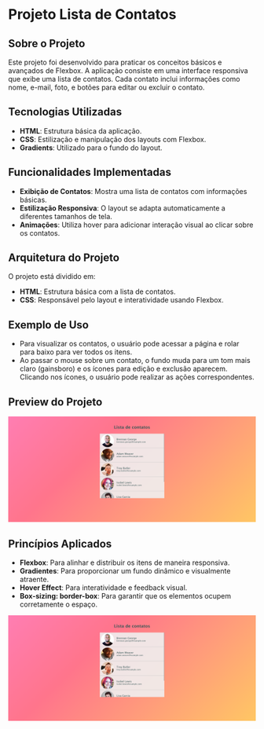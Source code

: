 # Projeto Lista de Contatos

## Sobre o Projeto

Este projeto foi desenvolvido para praticar os conceitos básicos e avançados de Flexbox. A aplicação consiste em uma interface responsiva que exibe uma lista de contatos. Cada contato inclui informações como nome, e-mail, foto, e botões para editar ou excluir o contato.

## Tecnologias Utilizadas

- **HTML**: Estrutura básica da aplicação.
- **CSS**: Estilização e manipulação dos layouts com Flexbox.
- **Gradients**: Utilizado para o fundo do layout.

## Funcionalidades Implementadas

- **Exibição de Contatos**: Mostra uma lista de contatos com informações básicas.
- **Estilização Responsiva**: O layout se adapta automaticamente a diferentes tamanhos de tela.
- **Animações**: Utiliza hover para adicionar interação visual ao clicar sobre os contatos.

## Arquitetura do Projeto

O projeto está dividido em:

- **HTML**: Estrutura básica com a lista de contatos.
- **CSS**: Responsável pelo layout e interatividade usando Flexbox.

## Exemplo de Uso

- Para visualizar os contatos, o usuário pode acessar a página e rolar para baixo para ver todos os itens.
- Ao passar o mouse sobre um contato, o fundo muda para um tom mais claro (gainsboro) e os ícones para edição e exclusão aparecem. Clicando nos ícones, o usuário pode realizar as ações correspondentes.

## Preview do Projeto

![Preview do Projeto](<./127.0.0.1_5500_index.html%20(4).png>)

## Princípios Aplicados

- **Flexbox**: Para alinhar e distribuir os itens de maneira responsiva.
- **Gradientes**: Para proporcionar um fundo dinâmico e visualmente atraente.
- **Hover Effect**: Para interatividade e feedback visual.
- **Box-sizing: border-box**: Para garantir que os elementos ocupem corretamente o espaço.

![Preview do Projeto](<./127.0.0.1_5500_index.html%20(4).png>)
